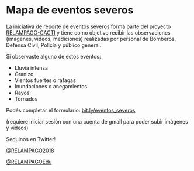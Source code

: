 # Mapa de eventos severos

La iniciativa de reporte de eventos severos forma parte del proyecto [RELAMPAGO-CACTI](https://sites.google.com/illinois.edu/relampago/home) y tiene como objetivo recibir las observaciones (imagenes, videos, mediciones) realizadas por personal de Bomberos, Defensa Civil, Policía y público general.

Si observaste alguno de estos eventos:

- Lluvia intensa
- Granizo
- Vientos fuertes o ráfagas
- Inundaciones o anegamientos
- Rayos
- Tornados

Podés completar el formulario: [bit.ly/eventos_severos](bit.ly/eventos_severos)

(requiere iniciar sesión con una cuenta de gmail para poder subir imágenes y videos)

Seguinos en Twitter!

[@RELAMPAGO2018](https://twitter.com/RELAMPAGO2018)

[@RELAMPAGOEdu](https://twitter.com/RelampagoEdu)
